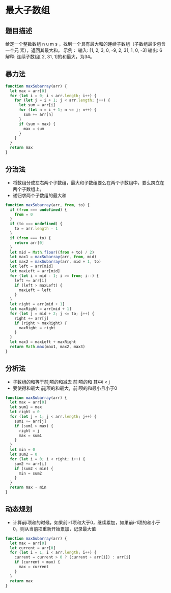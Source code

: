 # 最大子数组
## 题目描述
给定一个整数数组 n u m s ，找到一个具有最大和的连续子数组（子数组最少包含一个元 素），返回其最大和。
示例：
输入: [1, 2, 3, 0, -9, 2, 31, 1, 0, -3]
输出: 6 解释: 连续子数组[ 2, 31, 1]的和最大，为34。
## 暴力法
```js
function maxSubarray(arr) {
  let max = arr[0]
  for (let i = 0; i < arr.length; i++) {
    for (let j = i + 1; j < arr.length; j++) {
      let sum = arr[i]
      for (let n = i + 1; n <= j; n++) {
        sum += arr[n]
      }
      if (sum > max) {
        max = sum
      }
    }
  }
  return max
}
```
## 分治法
- 将数组分成左右两个子数组，最大和子数组要么在两个子数组中，要么跨立在两个子数组上，
- 递归求两个子数组的最大和
```js
function maxSubarray(arr, from, to) {
  if (from === undefined) {
    from = 0
  }
  if (to === undefined) {
    to = arr.length - 1
  }
  if (from === to) {
    return arr[0]
  }
  let mid = Math.floor((from + to) / 2)
  let max1 = maxSubarray(arr, from, mid)
  let max2 = maxSubarray(arr, mid + 1, to)
  let left = arr[mid]
  let maxLeft = arr[mid]
  for (let i = mid - 1; i >= from; i--) {
    left += arr[i]
    if (left > maxLeft) {
      maxLeft = left
    }
  }
  let right = arr[mid + 1]
  let maxRight = arr[mid + 1]
  for (let j = mid + 2; j <= to; j++) {
    right += arr[j]
    if (right > maxRight) {
      maxRight = right
    }
  }
  let max3 = maxLeft + maxRight
  return Math.max(max1, max2, max3)
}
```
## 分析法
- 子数组的和等于前j项的和减去 前i项的和 其中i < j
- 要使得和最大 前j项的和最大，前i项的和最小且小于0
```js
function maxSubarray(arr) {
  let max = arr[0]
  let sum1 = max
  let right = 0
  for (let j = 1; j < arr.length; j++) {
    sum1 += arr[j]
    if (sum1 > max) {
      right = j
      max = sum1
    }
  }
  let min = 0
  let sum2 = 0
  for (let i = 0; i < right; i++) {
    sum2 += arr[i]
    if (sum2 < min) {
      min = sum2
    }
  }
  return max - min
}
```
## 动态规划
- 计算前i项和的时候，如果前i-1项和大于0，继续累加，如果前i-1项的和小于0，则从当前项重新开始累加，记录最大值
```js
function maxSubarray(arr) {
  let max = arr[0]
  let current = arr[0]
  for (let i = 1; i < arr.length; i++) {
    current = current > 0 ? (current + arr[i]) : arr[i]
    if (current > max) {
      max = current
    }
  }
  return max
}
```